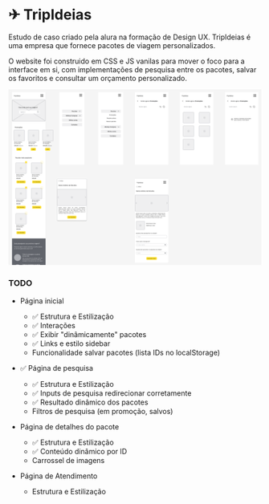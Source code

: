 # ✈ TripIdeias
Estudo de caso criado pela alura na formação de Design UX. 
TripIdeias é uma empresa que fornece pacotes de viagem personalizados.
  
O website foi construido em CSS e JS vanilas para mover o foco para a interface em si, com implementações de pesquisa entre os pacotes, salvar os favoritos e consultar um orçamento personalizado.

![Wireframe das telas de início pesquisa e detalhes](wireframe.png)

### TODO
- Página inicial
    - ✅ Estrutura e Estilização
    - ✅ Interações
    - ✅ Exibir "dinâmicamente" pacotes
    - ✅ Links e estilo sidebar 
    - Funcionalidade salvar pacotes (lista IDs no localStorage)

- ✅ Página de pesquisa
    - ✅ Estrutura e Estilização
    - ✅ Inputs de pesquisa redirecionar corretamente
    - ✅ Resultado dinâmico dos pacotes 
    - Filtros de pesquisa (em promoção, salvos)

- Página de detalhes do pacote
    - ✅ Estrutura e Estilização
    - ✅ Conteúdo dinâmico por ID
    - Carrossel de imagens

- Página de Atendimento
    - Estrutura e Estilização